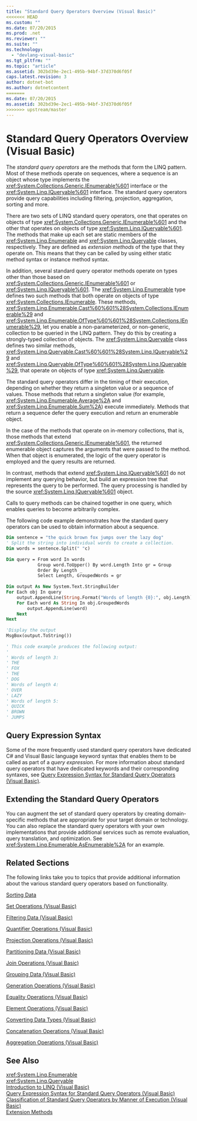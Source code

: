 ```yaml
---
title: "Standard Query Operators Overview (Visual Basic)"
<<<<<<< HEAD
ms.custom: ""
ms.date: 07/20/2015
ms.prod: .net
ms.reviewer: ""
ms.suite: ""
ms.technology: 
  - "devlang-visual-basic"
ms.tgt_pltfrm: ""
ms.topic: "article"
ms.assetid: 302bd39e-2ec1-495b-94bf-37d370d6f05f
caps.latest.revision: 3
author: dotnet-bot
ms.author: dotnetcontent
=======
ms.date: 07/20/2015
ms.assetid: 302bd39e-2ec1-495b-94bf-37d370d6f05f
>>>>>>> upstream/master
---
```

# Standard Query Operators Overview (Visual Basic)
The *standard query operators* are the methods that form the LINQ pattern. Most of these methods operate on sequences, where a sequence is an object whose type implements the <xref:System.Collections.Generic.IEnumerable%601> interface or the <xref:System.Linq.IQueryable%601> interface. The standard query operators provide query capabilities including filtering, projection, aggregation, sorting and more.  
  
 There are two sets of LINQ standard query operators, one that operates on objects of type <xref:System.Collections.Generic.IEnumerable%601> and the other that operates on objects of type <xref:System.Linq.IQueryable%601>. The methods that make up each set are static members of the <xref:System.Linq.Enumerable> and <xref:System.Linq.Queryable> classes, respectively. They are defined as *extension methods* of the type that they operate on. This means that they can be called by using either static method syntax or instance method syntax.  
  
 In addition, several standard query operator methods operate on types other than those based on <xref:System.Collections.Generic.IEnumerable%601> or <xref:System.Linq.IQueryable%601>. The <xref:System.Linq.Enumerable> type defines two such methods that both operate on objects of type <xref:System.Collections.IEnumerable>. These methods, <xref:System.Linq.Enumerable.Cast%60%601%28System.Collections.IEnumerable%29> and <xref:System.Linq.Enumerable.OfType%60%601%28System.Collections.IEnumerable%29>, let you enable a non-parameterized, or non-generic, collection to be queried in the LINQ pattern. They do this by creating a strongly-typed collection of objects. The <xref:System.Linq.Queryable> class defines two similar methods, <xref:System.Linq.Queryable.Cast%60%601%28System.Linq.IQueryable%29> and <xref:System.Linq.Queryable.OfType%60%601%28System.Linq.IQueryable%29>, that operate on objects of type <xref:System.Linq.Queryable>.  
  
 The standard query operators differ in the timing of their execution, depending on whether they return a singleton value or a sequence of values. Those methods that return a singleton value (for example, <xref:System.Linq.Enumerable.Average%2A> and <xref:System.Linq.Enumerable.Sum%2A>) execute immediately. Methods that return a sequence defer the query execution and return an enumerable object.  
  
 In the case of the methods that operate on in-memory collections, that is, those methods that extend <xref:System.Collections.Generic.IEnumerable%601>, the returned enumerable object captures the arguments that were passed to the method. When that object is enumerated, the logic of the query operator is employed and the query results are returned.  
  
 In contrast, methods that extend <xref:System.Linq.IQueryable%601> do not implement any querying behavior, but build an expression tree that represents the query to be performed. The query processing is handled by the source <xref:System.Linq.IQueryable%601> object.  
  
 Calls to query methods can be chained together in one query, which enables queries to become arbitrarily complex.  
  
 The following code example demonstrates how the standard query operators can be used to obtain information about a sequence.  
  
```vb  
Dim sentence = "the quick brown fox jumps over the lazy dog"  
' Split the string into individual words to create a collection.  
Dim words = sentence.Split(" "c)  
  
Dim query = From word In words   
            Group word.ToUpper() By word.Length Into gr = Group   
            Order By Length _  
            Select Length, GroupedWords = gr  
  
Dim output As New System.Text.StringBuilder  
For Each obj In query  
    output.AppendLine(String.Format("Words of length {0}:", obj.Length))  
    For Each word As String In obj.GroupedWords  
        output.AppendLine(word)  
    Next  
Next  
  
'Display the output  
MsgBox(output.ToString())  
  
' This code example produces the following output:  
'  
' Words of length 3:  
' THE  
' FOX  
' THE  
' DOG  
' Words of length 4:  
' OVER  
' LAZY  
' Words of length 5:  
' QUICK  
' BROWN  
' JUMPS   
```  
  
## Query Expression Syntax  
 Some of the more frequently used standard query operators have dedicated C# and Visual Basic language keyword syntax that enables them to be called as part of a *query* *expression*. For more information about standard query operators that have dedicated keywords and their corresponding syntaxes, see [Query Expression Syntax for Standard Query Operators (Visual Basic)](../../../../visual-basic/programming-guide/concepts/linq/query-expression-syntax-for-standard-query-operators.md).  
  
## Extending the Standard Query Operators  
 You can augment the set of standard query operators by creating domain-specific methods that are appropriate for your target domain or technology. You can also replace the standard query operators with your own implementations that provide additional services such as remote evaluation, query translation, and optimization. See <xref:System.Linq.Enumerable.AsEnumerable%2A> for an example.  
  
## Related Sections  
 The following links take you to topics that provide additional information about the various standard query operators based on functionality.  
  
 [Sorting Data](../../../../visual-basic/programming-guide/concepts/linq/sorting-data.md)  
  
 [Set Operations (Visual Basic)](../../../../visual-basic/programming-guide/concepts/linq/set-operations.md)  
  
 [Filtering Data (Visual Basic)](../../../../visual-basic/programming-guide/concepts/linq/filtering-data.md)  
  
 [Quantifier Operations (Visual Basic)](../../../../visual-basic/programming-guide/concepts/linq/quantifier-operations.md)  
  
 [Projection Operations (Visual Basic)](../../../../visual-basic/programming-guide/concepts/linq/projection-operations.md)  
  
 [Partitioning Data (Visual Basic)](../../../../visual-basic/programming-guide/concepts/linq/partitioning-data.md)  
  
 [Join Operations (Visual Basic)](../../../../visual-basic/programming-guide/concepts/linq/join-operations.md)  
  
 [Grouping Data (Visual Basic)](../../../../visual-basic/programming-guide/concepts/linq/grouping-data.md)  
  
 [Generation Operations (Visual Basic)](../../../../visual-basic/programming-guide/concepts/linq/generation-operations.md)  
  
 [Equality Operations (Visual Basic)](../../../../visual-basic/programming-guide/concepts/linq/equality-operations.md)  
  
 [Element Operations (Visual Basic)](../../../../visual-basic/programming-guide/concepts/linq/element-operations.md)  
  
 [Converting Data Types (Visual Basic)](../../../../visual-basic/programming-guide/concepts/linq/converting-data-types.md)  
  
 [Concatenation Operations (Visual Basic)](../../../../visual-basic/programming-guide/concepts/linq/concatenation-operations.md)  
  
 [Aggregation Operations (Visual Basic)](../../../../visual-basic/programming-guide/concepts/linq/aggregation-operations.md)  
  
## See Also  
 <xref:System.Linq.Enumerable>  
 <xref:System.Linq.Queryable>  
 [Introduction to LINQ (Visual Basic)](../../../../visual-basic/programming-guide/concepts/linq/introduction-to-linq.md)  
 [Query Expression Syntax for Standard Query Operators (Visual Basic)](../../../../visual-basic/programming-guide/concepts/linq/query-expression-syntax-for-standard-query-operators.md)  
 [Classification of Standard Query Operators by Manner of Execution (Visual Basic)](../../../../visual-basic/programming-guide/concepts/linq/classification-of-standard-query-operators-by-manner-of-execution.md)  
 [Extension Methods](../../../../visual-basic/programming-guide/language-features/procedures/extension-methods.md)
